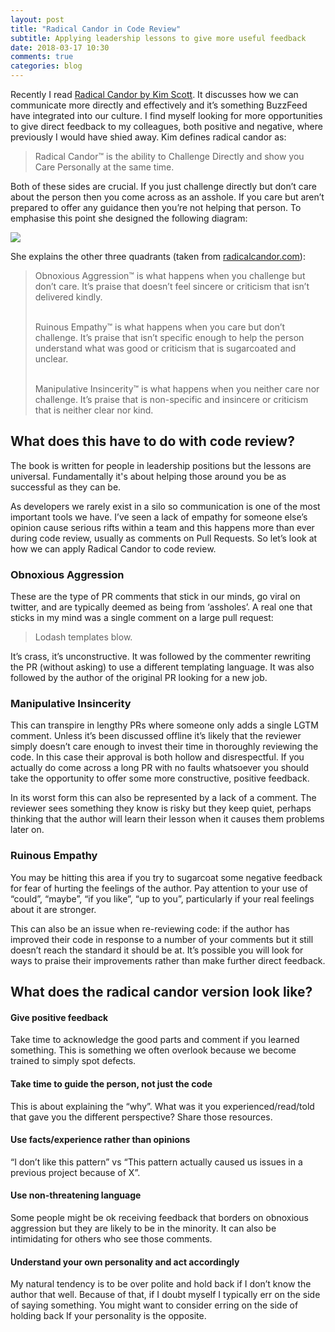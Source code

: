 ```yaml
---
layout: post
title: "Radical Candor in Code Review"
subtitle: Applying leadership lessons to give more useful feedback
date: 2018-03-17 10:30
comments: true
categories: blog
---
```


Recently I read [Radical Candor by Kim Scott](https://www.amazon.co.uk/Radical-Candor-What-Want-Saying/dp/1509845380/ref=sr_1_1). It discusses how we can communicate more directly and effectively and it’s something BuzzFeed have integrated into our culture. I find myself looking for more opportunities to give direct feedback to my colleagues, both positive and negative, where previously I would have shied away. Kim defines radical candor as:

<blockquote>Radical Candor™ is the ability to Challenge Directly and show you Care Personally at the same time.</blockquote>

Both of these sides are crucial. If you just challenge directly but don’t care about the person then you come across as an asshole. If you care but aren’t prepared to offer any guidance then you’re not helping that person. To emphasise this point she designed the following diagram:

<img src="/images/radical-candor.png" />

She explains the other three quadrants (taken from [radicalcandor.com](radicalcandor.com)):

<blockquote>Obnoxious Aggression™ is what happens when you challenge but don’t care. It’s praise that doesn’t feel sincere or criticism that isn’t delivered kindly.<br /><br />

Ruinous Empathy™ is what happens when you care but don’t challenge. It’s praise that isn’t specific enough to help the person understand what was good or criticism that is sugarcoated and unclear.<br /><br />

Manipulative Insincerity™ is what happens when you neither care nor challenge. It’s praise that is non-specific and insincere or criticism that is neither clear nor kind.</blockquote>

## What does this have to do with code review?

The book is written for people in leadership positions but the lessons are universal. Fundamentally it's about helping those around you be as successful as they can be.

As developers we rarely exist in a silo so communication is one of the most important tools we have. I’ve seen a lack of empathy for someone else’s opinion cause serious rifts within a team and this happens more than ever during code review, usually as comments on Pull Requests. So let’s look at how we can apply Radical Candor to code review.

### Obnoxious Aggression

These are the type of PR comments that stick in our minds, go viral on twitter, and are typically deemed as being from ‘assholes’. A real one that sticks in my mind was a single comment on a large pull request:

<blockquote>Lodash templates blow.</blockquote>

It’s crass, it’s unconstructive. It was followed by the commenter rewriting the PR (without asking) to use a different templating language. It was also followed by the author of the original PR looking for a new job.

### Manipulative Insincerity

This can transpire in lengthy PRs where someone only adds a single LGTM comment. Unless it’s been discussed offline it’s likely that the reviewer simply doesn’t care enough to invest their time in thoroughly reviewing the code. In this case their approval is both hollow and disrespectful. If you actually do come across a long PR with no faults whatsoever you should take the opportunity to offer some more constructive, positive feedback.

In its worst form this can also be represented by a lack of a comment. The reviewer sees something they know is risky but they keep quiet, perhaps thinking that the author will learn their lesson when it causes them problems later on.

### Ruinous Empathy

You may be hitting this area if you try to sugarcoat some negative feedback for fear of hurting the feelings of the author. Pay attention to your use of “could”, “maybe”, “if you like”, “up to you”, particularly if your real feelings about it are stronger.

This can also be an issue when re-reviewing code: if the author has improved their code in response to a number of your comments but it still doesn’t reach the standard it should be at. It’s possible you will look for ways to praise their improvements rather than make further direct feedback.

## What does the radical candor version look like?

#### Give positive feedback

Take time to acknowledge the good parts and comment if you learned something. This is something we often overlook because we become trained to simply spot defects.

#### Take time to guide the person, not just the code
This is about explaining the “why”. What was it you experienced/read/told that gave you the different perspective? Share those resources.

#### Use facts/experience rather than opinions
“I don’t like this pattern” vs “This pattern actually caused us issues in a previous project because of X”.

#### Use non-threatening language
Some people might be ok receiving feedback that borders on obnoxious aggression but they are likely to be in the minority. It can also be intimidating for others who see those comments.

#### Understand your own personality and act accordingly
My natural tendency is to be over polite and hold back if I don’t know the author that well. Because of that, if I doubt myself I typically err on the side of saying something. You might want to consider erring on the side of holding back If your personality is the opposite.

